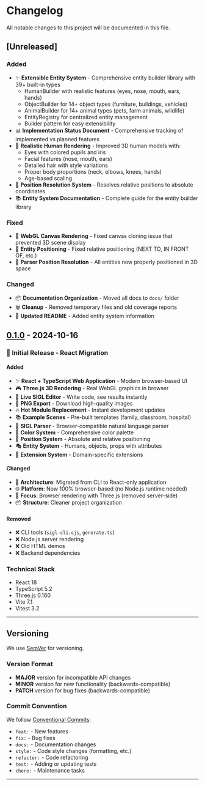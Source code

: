 # Changelog

All notable changes to this project will be documented in this file.

## [Unreleased]

### Added
- ✨ **Extensible Entity System** - Comprehensive entity builder library with 39+ built-in types
  - HumanBuilder with realistic features (eyes, nose, mouth, ears, hands)
  - ObjectBuilder for 14+ object types (furniture, buildings, vehicles)
  - AnimalBuilder for 14+ animal types (pets, farm animals, wildlife)
  - EntityRegistry for centralized entity management
  - Builder pattern for easy extensibility
- 📊 **Implementation Status Document** - Comprehensive tracking of implemented vs planned features
- 🎨 **Realistic Human Rendering** - Improved 3D human models with:
  - Eyes with colored pupils and iris
  - Facial features (nose, mouth, ears)
  - Detailed hair with style variations
  - Proper body proportions (neck, elbows, knees, hands)
  - Age-based scaling
- 🔧 **Position Resolution System** - Resolves relative positions to absolute coordinates
- 📚 **Entity System Documentation** - Complete guide for the entity builder library

### Fixed
- 🐛 **WebGL Canvas Rendering** - Fixed canvas cloning issue that prevented 3D scene display
- 🐛 **Entity Positioning** - Fixed relative positioning (NEXT TO, IN FRONT OF, etc.)
- 🐛 **Parser Position Resolution** - All entities now properly positioned in 3D space

### Changed
- 📦 **Documentation Organization** - Moved all docs to `docs/` folder
- 🗑️ **Cleanup** - Removed temporary files and old coverage reports
- 📝 **Updated README** - Added entity system information

## [0.1.0] - 2024-10-16

### 🎉 Initial Release - React Migration

#### Added
- ✨ **React + TypeScript Web Application** - Modern browser-based UI
- 🎮 **Three.js 3D Rendering** - Real WebGL graphics in browser
- 📝 **Live SIGL Editor** - Write code, see results instantly
- 💾 **PNG Export** - Download high-quality images
- 🔥 **Hot Module Replacement** - Instant development updates
- 📚 **Example Scenes** - Pre-built templates (family, classroom, hospital)
- 🎨 **SIGL Parser** - Browser-compatible natural language parser
- 🌈 **Color System** - Comprehensive color palette
- 📐 **Position System** - Absolute and relative positioning
- 🎭 **Entity System** - Humans, objects, props with attributes
- 🔌 **Extension System** - Domain-specific extensions

#### Changed
- 🔄 **Architecture**: Migrated from CLI to React-only application
- 🌐 **Platform**: Now 100% browser-based (no Node.js runtime needed)
- 🎯 **Focus**: Browser rendering with Three.js (removed server-side)
- 📦 **Structure**: Cleaner project organization

#### Removed
- ❌ CLI tools (`sigl-cli.cjs`, `generate.ts`)
- ❌ Node.js server rendering
- ❌ Old HTML demos
- ❌ Backend dependencies

### Technical Stack
- React 18
- TypeScript 5.2
- Three.js 0.160
- Vite 7.1
- Vitest 3.2

---

## Versioning

We use [SemVer](http://semver.org/) for versioning.

### Version Format
- **MAJOR** version for incompatible API changes
- **MINOR** version for new functionality (backwards-compatible)
- **PATCH** version for bug fixes (backwards-compatible)

### Commit Convention
We follow [Conventional Commits](https://www.conventionalcommits.org/):

- `feat:` - New features
- `fix:` - Bug fixes
- `docs:` - Documentation changes
- `style:` - Code style changes (formatting, etc.)
- `refactor:` - Code refactoring
- `test:` - Adding or updating tests
- `chore:` - Maintenance tasks

---

[0.1.0]: https://github.com/yourusername/game-template-engine/releases/tag/v0.1.0
